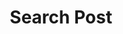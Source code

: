 ---
title: Search Post
excerpt: |-
  Search for posts.

  Required scopes:
  + **post**
api:
  file: lolzteam-public-api-forum.json
  operationId: Search.Posts
deprecated: false
hidden: false
metadata:
  title: ''
  description: ''
  robots: index
next:
  description: ''
---